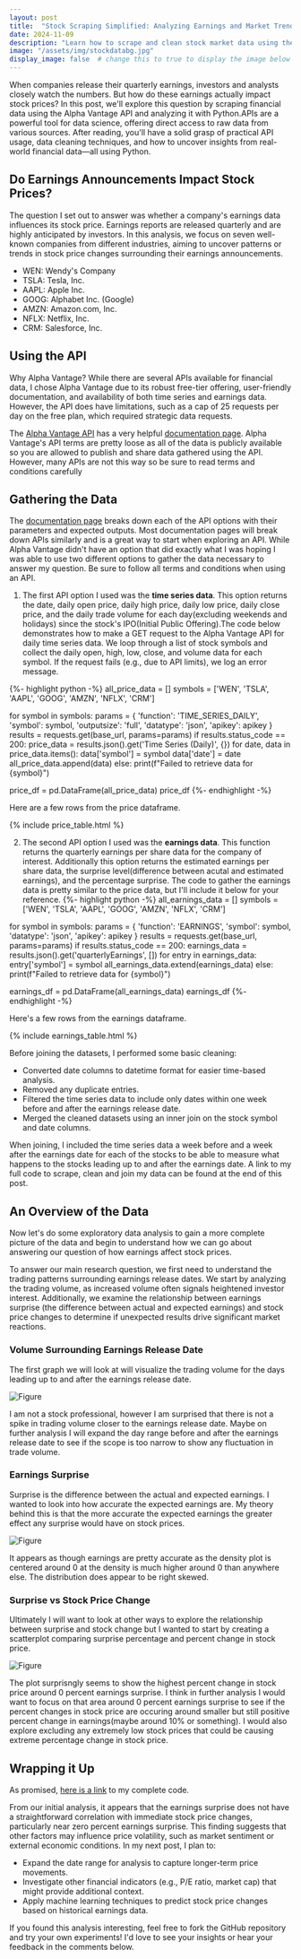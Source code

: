 ```yaml
---
layout: post
title:  "Stock Scraping Simplified: Analyzing Earnings and Market Trends with Alpha Vantage API"
date: 2024-11-09
description: "Learn how to scrape and clean stock market data using the Alpha Vantage API in Python. This hands-on guide for data science students explores the impact of earnings reports on stock prices, covering API data retrieval, preprocessing, and EDA."  
image: "/assets/img/stockdatabg.jpg"
display_image: false  # change this to true to display the image below the banner 
---
```

<p class="intro"><span class="dropcap">W</span>hen companies release their quarterly earnings, investors and analysts closely watch the numbers. But how do these earnings actually impact stock prices?  In this post, we'll explore this question by scraping financial data using the Alpha Vantage API and analyzing it with Python.APIs are a powerful tool for data science, offering direct access to raw data from various sources. After reading, you'll have a solid grasp of practical API usage, data cleaning techniques, and how to uncover insights from real-world financial data—all using Python.</p>

## Do Earnings Announcements Impact Stock Prices?
The question I set out to answer was whether a company's earnings data influences its stock price. Earnings reports are released quarterly and are highly anticipated by investors. In this analysis, we focus on seven well-known companies from different industries, aiming to uncover patterns or trends in stock price changes surrounding their earnings announcements.
* WEN: Wendy's Company
* TSLA: Tesla, Inc.
* AAPL: Apple Inc.
* GOOG: Alphabet Inc. (Google)
* AMZN: Amazon.com, Inc.
* NFLX: Netflix, Inc.
* CRM: Salesforce, Inc.

## Using the API
Why Alpha Vantage?
While there are several APIs available for financial data, I chose Alpha Vantage due to its robust free-tier offering, user-friendly documentation, and availability of both time series and earnings data. However, the API does have limitations, such as a cap of 25 requests per day on the free plan, which required strategic data requests.

The [Alpha Vantage API](https://www.alphavantage.co/) has a very helpful [documentation page](https://www.alphavantage.co/documentation). Alpha Vantage's API terms are pretty loose as all of the data is publicly available so you are allowed to publish and share data gathered using the API. However, many APIs are not this way so be sure to read terms and conditions carefully

## Gathering the Data
The [documentation page](https://www.alphavantage.co/documentation) breaks down each of the API options with their parameters and expected outputs. Most documentation pages will break down APIs similarly and is a great way to start when exploring an API. While Alpha Vantage didn't have an option that did exactly what I was hoping I was able to use two different options to gather the data necessary to answer my question. Be sure to follow all terms and conditions when using an API. 

1. The first API option I used was the **time series data**. This option returns the date, daily open price, daily high price, daily low price, daily close price, and the daily trade volume for each day(excluding weekends and holidays) since the stock's IPO(Initial Public Offering).The code below demonstrates how to make a GET request to the Alpha Vantage API for daily time series data. We loop through a list of stock symbols and collect the daily open, high, low, close, and volume data for each symbol. If the request fails (e.g., due to API limits), we log an error message.

{%- highlight python -%}
all_price_data = []
symbols = ['WEN', 'TSLA', 'AAPL', 'GOOG', 'AMZN', 'NFLX', 'CRM']

for symbol in symbols:
    params = {
        'function': 'TIME_SERIES_DAILY',
        'symbol': symbol,
        'outputsize': 'full',
        'datatype': 'json',
        'apikey': apikey
    }
    results = requests.get(base_url, params=params)
    if results.status_code == 200:
        price_data = results.json().get('Time Series (Daily)', {})
        for date, data in price_data.items():
            data['symbol'] = symbol
            data['date'] = date
            all_price_data.append(data)
    else:
        print(f"Failed to retrieve data for {symbol}")

price_df = pd.DataFrame(all_price_data)
price_df
{%- endhighlight -%}

Here are a few rows from the price dataframe.

{% include price_table.html %}

2. The second API option I used was the **earnings data**. This function returns the quarterly earnings per share data for the company of interest. Additionally this option returns the estimated earnings per share data, the surprise level(difference between acutal and estimated earnings), and the percentage surprise. The code to gather the earnings data is pretty similar to the price data, but I'll include it below for your reference.
{%- highlight python -%}
all_earnings_data = []
symbols = ['WEN', 'TSLA', 'AAPL', 'GOOG', 'AMZN', 'NFLX', 'CRM']

for symbol in symbols:
    params = {
        'function': 'EARNINGS',
        'symbol': symbol,
        'datatype': 'json',
        'apikey': apikey
    }
    results = requests.get(base_url, params=params)
    if results.status_code == 200:
        earnings_data = results.json().get('quarterlyEarnings', [])
        for entry in earnings_data:
            entry['symbol'] = symbol
        all_earnings_data.extend(earnings_data)
    else:
        print(f"Failed to retrieve data for {symbol}")

earnings_df = pd.DataFrame(all_earnings_data)
earnings_df
{%- endhighlight -%}

Here's a few rows from the earnings dataframe.

{% include earnings_table.html %}

<p>Before joining the datasets, I performed some basic cleaning:

* Converted date columns to datetime format for easier time-based analysis.
* Removed any duplicate entries.
* Filtered the time series data to include only dates within one week before and after the earnings release date.
* Merged the cleaned datasets using an inner join on the stock symbol and date columns.

When joining, I included the time series data a week before and a week after the earnings date for each of the stocks to be able to measure what happens to the stocks leading up to and after the earnings date. A link to my full code to scrape, clean and join my data can be found at the end of this post.</p>

## An Overview of the Data
Now let's do some exploratory data analysis to gain a more complete picture of the data and begin to understand how we can go about answering our question of how earnings affect stock prices. 

To answer our main research question, we first need to understand the trading patterns surrounding earnings release dates. We start by analyzing the trading volume, as increased volume often signals heightened investor interest. Additionally, we examine the relationship between earnings surprise (the difference between actual and expected earnings) and stock price changes to determine if unexpected results drive significant market reactions.

### Volume Surrounding Earnings Release Date
<p>The first graph we will look at will visualize the trading volume for the days leading up to and after the earnings release date.</p>

![Figure]({{site.url}}/{{site.baseurl}}/assets/img/volume.png)

I am not a stock professional, however I am surprised that there is not a spike in trading volume closer to the earnings release date. Maybe on further analysis I will expand the day range before and after the earnings release date to see if the scope is too narrow to show any fluctuation in trade volume.

### Earnings Surprise
Surprise is the difference between the actual and expected earnings. I wanted to look into how accurate the expected earnings are. My theory behind this is that the more accurate the expected earnings the greater effect any surprise would have on stock prices.

![Figure]({{site.url}}/{{site.baseurl}}/assets/img/surprisePercentageDensity.png)

It appears as though earnings are pretty accurate as the density plot is centered around 0 at the density is much higher around 0 than anywhere else. The distribution does appear to be right skewed.

### Surprise vs Stock Price Change
Ultimately I will want to look at other ways to explore the relationship between surprise and stock change but I wanted to start by creating a scatterplot comparing surprise percentage and percent change in stock price. 

![Figure]({{site.url}}/{{site.baseurl}}/assets/img/earningsvspricechange.png)

The plot surprisngly seems to show the highest percent change in stock price around 0 percent earnings surprise. I think in further analysis I would want to focus on that area around 0 percent earnings surprise to see if the percent changes in stock price are occuring around smaller but still positive percent change in earnings(maybe around 10% or something). I would also explore excluding any extremely low stock prices that could be causing extreme percentage change in stock price.

## Wrapping it Up
As promised, [here is a link](https://github.com/skolten27/StockScrapingSimplified) to my complete code. 

From our initial analysis, it appears that the earnings surprise does not have a straightforward correlation with immediate stock price changes, particularly near zero percent earnings surprise. This finding suggests that other factors may influence price volatility, such as market sentiment or external economic conditions. In my next post, I plan to:

* Expand the date range for analysis to capture longer-term price movements.
* Investigate other financial indicators (e.g., P/E ratio, market cap) that might provide additional context.
* Apply machine learning techniques to predict stock price changes based on historical earnings data.

If you found this analysis interesting, feel free to fork the GitHub repository and try your own experiments! I'd love to see your insights or hear your feedback in the comments below.